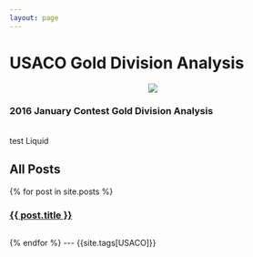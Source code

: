 ```yaml
---
layout: page
---
```

<head>
<link rel="stylesheet" type="text/css" href="https://markchenyutian.github.io/Markchen_Blog/Asset/css/Unified_Style.css">
</head>

# USACO Gold Division Analysis
<center><img src="https://markchenyutian.github.io/Markchen_Blog/Asset/USACO_Banner.png"></center>

<a herf="window.open('https://markchenyutian.github.io/Markchen_Blog/2020/10/04/USACO-2016-Jan-Gold-Analysis.html">
<div class="card">
  <div class="title_container">
    <h3>2016 January Contest Gold Division Analysis</h3>
  </div>
</div>
</a>

<br>
test Liquid

<div id="home">
  <h2>All Posts</h2>
    {% for post in site.posts %}
      <div class="card">
      <div class="title_container">
      <h3><a href="{{ site.baseurl }}{{ post.url }}">{{ post.title }}
      </a>
      </h3>
      </div>
      </div>
      <div style="width: 100%; height: 1em"></div>
    {% endfor %}
    ---
    {{site.tags[USACO]}}
</div>